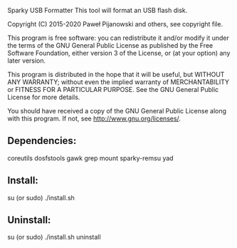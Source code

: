 Sparky USB Formatter
This tool will format an USB flash disk.

Copyright (C) 2015-2020 Paweł Pijanowski and others, see copyright file.

This program is free software: you can redistribute it and/or modify
it under the terms of the GNU General Public License as published by
the Free Software Foundation, either version 3 of the License, or
(at your option) any later version.

This program is distributed in the hope that it will be useful,
but WITHOUT ANY WARRANTY; without even the implied warranty of
MERCHANTABILITY or FITNESS FOR A PARTICULAR PURPOSE.  See the
GNU General Public License for more details.

You should have received a copy of the GNU General Public License
along with this program.  If not, see <http://www.gnu.org/licenses/>.

Dependencies:
-------------
coreutils
dosfstools
gawk
grep
mount
sparky-remsu
yad

Install:
-------------
su (or sudo) 
./install.sh

Uninstall:
-------------
su (or sudo)
./install.sh uninstall
